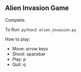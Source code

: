 ## Alien Invasion Game

Complete.

To Run:
```python3 alien_invasion.py```

How to play:
- Move:  arrow keys
- Shoot: spacebar
- Play: p
- Quit: q
